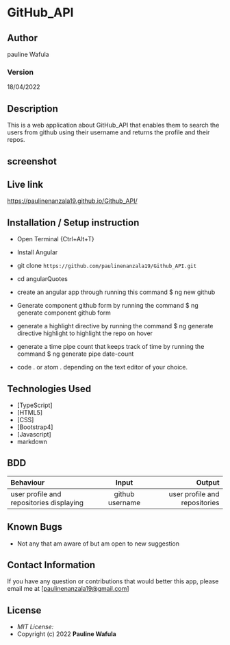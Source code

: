 # GitHub_API
## Author
pauline Wafula


### Version
18/04/2022

## Description

This is a web application  about GitHub_API that enables them to search the users from github using their username and returns the profile and their repos. 

## screenshot

## Live link
 https://paulinenanzala19.github.io/Github_API/



## Installation / Setup instruction
* Open Terminal {Ctrl+Alt+T}
* Install Angular

* git clone ```https://github.com/paulinenanzala19/Github_API.git```

* cd angularQuotes
* create an angular app through running this command $ ng new github
* Generate component github form  by running the command $ ng generate component github form 
* generate a highlight directive by running  the command $ ng generate directive highlight to highlight the repo on hover
* generate a time pipe count that keeps track of time by running the command $ ng generate pipe date-count

* code . or atom . depending on the text editor of your choice.

## Technologies Used

* [TypeScript]
* [HTML5]
* [CSS]
* [Bootstrap4]
* [Javascript]
* markdown


## BDD
| Behaviour      | Input        | Output       |
| :------------- | :----------: | -----------: |
|  user profile and repositories displaying |  github username  |   user profile and repositories  |



## Known Bugs

* Not any that am aware of but am open to new suggestion

## Contact Information 

If you have any question or contributions that would better this app, please email me at [paulinenanzala19@gmail.com]

## License
* *MIT License:*
* Copyright (c) 2022 **Pauline Wafula**
